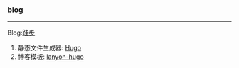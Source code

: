 ### blog

***

Blog:[跬步](http://zhu327.github.io/)

1. 静态文件生成器: [Hugo](https://github.com/spf13/hugo)
2. 博客模板: [lanyon-hugo](https://github.com/tummychow/lanyon-hugo)
